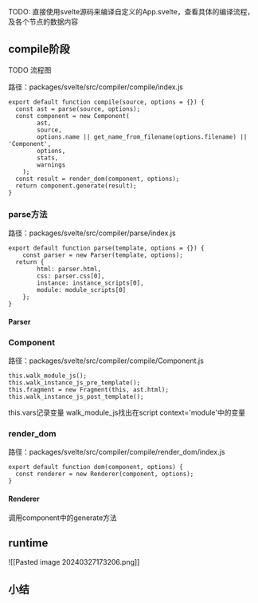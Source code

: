 TODO: 直接使用svelte源码来编译自定义的App.svelte，查看具体的编译流程，及各个节点的数据内容

## compile阶段

TODO 流程图

路径：packages/svelte/src/compiler/compile/index.js

```
export default function compile(source, options = {}) {
  const ast = parse(source, options);
  const component = new Component(
		ast,
		source,
		options.name || get_name_from_filename(options.filename) || 'Component',
		options,
		stats,
		warnings
	);
  const result = render_dom(component, options);
  return component.generate(result);
}
```

### parse方法

路径：packages/svelte/src/compiler/parse/index.js

```
export default function parse(template, options = {}) {
	const parser = new Parser(template, options);
  return {
		html: parser.html,
		css: parser.css[0],
		instance: instance_scripts[0],
		module: module_scripts[0]
	};
}
```

#### Parser

### Component

路径：packages/svelte/src/compiler/compile/Component.js

```
this.walk_module_js();
this.walk_instance_js_pre_template();
this.fragment = new Fragment(this, ast.html);
this.walk_instance_js_post_template();
```

this.vars记录变量
walk_module_js找出在script context='module'中的变量

### render_dom

路径：packages/svelte/src/compiler/compile/render_dom/index.js

```
export default function dom(component, options) {
  const renderer = new Renderer(component, options);
}
```

#### Renderer

调用component中的generate方法

## runtime

![[Pasted image 20240327173206.png]]


## 小结